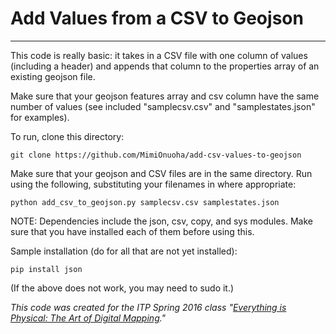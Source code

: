 # Add Values from a CSV to Geojson
---

This code is really basic: it takes in a CSV file with one column of values (including a header) and appends that column to the properties array of an existing geojson file. 

Make sure that your geojson features array and csv column have the same number of values (see included "samplecsv.csv" and "samplestates.json" for examples).

To run, clone this directory:

	git clone https://github.com/MimiOnuoha/add-csv-values-to-geojson

Make sure that your geojson and CSV files are in the same directory. Run using the following, substituting your filenames in where appropriate:
	
	python add_csv_to_geojson.py samplecsv.csv samplestates.json
	
NOTE: Dependencies include the json, csv, copy, and sys modules. Make sure that you have installed each of them before using this. 


Sample installation (do for all that are not yet installed):

	pip install json
	

(If the above does not work, you may need to sudo it.)

*This code was created for the ITP Spring 2016 class "[Everything is Physical: The Art of Digital Mapping](https://github.com/MimiOnuoha/art-of-digital-mapping-ITP2016)."*

